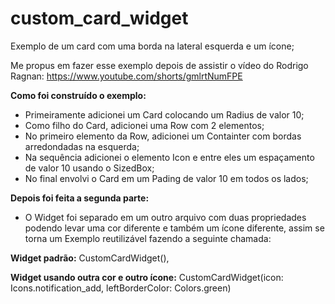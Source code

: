 # custom_card_widget

Exemplo de um card com uma borda na lateral esquerda e um ícone;

Me propus em fazer esse exemplo depois de assistir o vídeo do Rodrigo Ragnan: https://www.youtube.com/shorts/gmlrtNumFPE

**Como foi construído o exemplo:**
- Primeiramente adicionei um Card colocando um Radius de valor 10;
- Como filho do Card, adicionei uma Row com 2 elementos; 
- No primeiro elemento da Row, adicionei um Containter com bordas arredondadas na esquerda;
- Na sequência adicionei o elemento Icon e entre eles um espaçamento de valor 10 usando o SizedBox;
- No final envolvi o Card em um Pading de valor 10 em todos os lados;

**Depois foi feita a segunda parte:**
- O Widget foi separado em um outro arquivo com duas propriedades podendo levar uma cor diferente e também um ícone diferente, assim se torna um Exemplo reutilizável fazendo a seguinte chamada:

**Widget padrão:**
CustomCardWidget(),

**Widget usando outra cor e outro ícone:**
CustomCardWidget(icon: Icons.notification_add, leftBorderColor: Colors.green)


